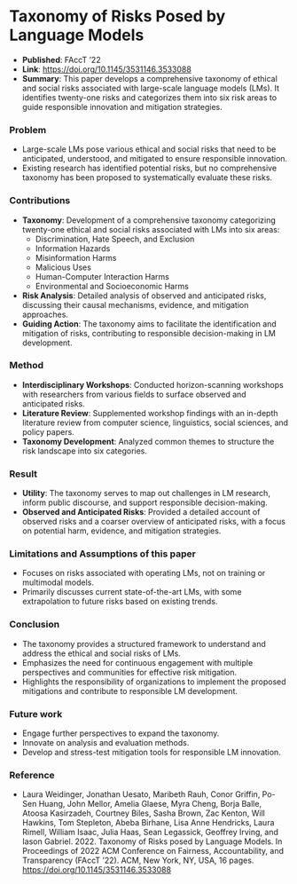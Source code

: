# Taxonomy of Risks Posed by Language Models
- **Published**: FAccT ’22
- **Link**: https://doi.org/10.1145/3531146.3533088
- **Summary**: This paper develops a comprehensive taxonomy of ethical and social risks associated with large-scale language models (LMs). It identifies twenty-one risks and categorizes them into six risk areas to guide responsible innovation and mitigation strategies.

### Problem 
- Large-scale LMs pose various ethical and social risks that need to be anticipated, understood, and mitigated to ensure responsible innovation.
- Existing research has identified potential risks, but no comprehensive taxonomy has been proposed to systematically evaluate these risks.

### Contributions
- **Taxonomy**: Development of a comprehensive taxonomy categorizing twenty-one ethical and social risks associated with LMs into six areas:
  - Discrimination, Hate Speech, and Exclusion
  - Information Hazards
  - Misinformation Harms
  - Malicious Uses
  - Human-Computer Interaction Harms
  - Environmental and Socioeconomic Harms
- **Risk Analysis**: Detailed analysis of observed and anticipated risks, discussing their causal mechanisms, evidence, and mitigation approaches.
- **Guiding Action**: The taxonomy aims to facilitate the identification and mitigation of risks, contributing to responsible decision-making in LM development.

### Method
- **Interdisciplinary Workshops**: Conducted horizon-scanning workshops with researchers from various fields to surface observed and anticipated risks.
- **Literature Review**: Supplemented workshop findings with an in-depth literature review from computer science, linguistics, social sciences, and policy papers.
- **Taxonomy Development**: Analyzed common themes to structure the risk landscape into six categories.

### Result
- **Utility**: The taxonomy serves to map out challenges in LM research, inform public discourse, and support responsible decision-making.
- **Observed and Anticipated Risks**: Provided a detailed account of observed risks and a coarser overview of anticipated risks, with a focus on potential harm, evidence, and mitigation strategies.

### Limitations and Assumptions of this paper
- Focuses on risks associated with operating LMs, not on training or multimodal models.
- Primarily discusses current state-of-the-art LMs, with some extrapolation to future risks based on existing trends.

### Conclusion
- The taxonomy provides a structured framework to understand and address the ethical and social risks of LMs.
- Emphasizes the need for continuous engagement with multiple perspectives and communities for effective risk mitigation.
- Highlights the responsibility of organizations to implement the proposed mitigations and contribute to responsible LM development.

### Future work
- Engage further perspectives to expand the taxonomy.
- Innovate on analysis and evaluation methods.
- Develop and stress-test mitigation tools for responsible LM innovation.

### Reference
- Laura Weidinger, Jonathan Uesato, Maribeth Rauh, Conor Griffin, Po-Sen Huang, John Mellor, Amelia Glaese, Myra Cheng, Borja Balle, Atoosa Kasirzadeh, Courtney Biles, Sasha Brown, Zac Kenton, Will Hawkins, Tom Stepleton, Abeba Birhane, Lisa Anne Hendricks, Laura Rimell, William Isaac, Julia Haas, Sean Legassick, Geoffrey Irving, and Iason Gabriel. 2022. Taxonomy of Risks posed by Language Models. In Proceedings of 2022 ACM Conference on Fairness, Accountability, and Transparency (FAccT ’22). ACM, New York, NY, USA, 16 pages. https://doi.org/10.1145/3531146.3533088

